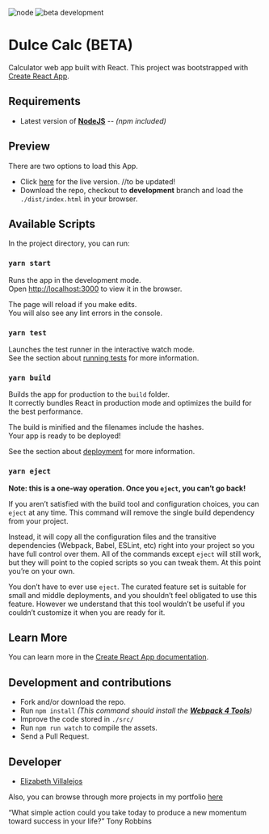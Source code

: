 ![node](https://img.shields.io/node/v/webpack?style=flat-square)
![beta development](https://img.shields.io/badge/beta-development-green?style=flat-square)

# Dulce Calc (BETA)

Calculator web app built with React. This project was bootstrapped with [Create React App](https://github.com/facebook/create-react-app).

## Requirements

- Latest version of **[NodeJS](https://nodejs.org/en/)** _-- (npm included)_

## Preview

There are two options to load this App.

- Click [here](#) for the live version. //to be updated!
- Download the repo, checkout to **development** branch and load the `./dist/index.html` in your browser.

## Available Scripts

In the project directory, you can run:

### `yarn start`

Runs the app in the development mode.<br />
Open [http://localhost:3000](http://localhost:3000) to view it in the browser.

The page will reload if you make edits.<br />
You will also see any lint errors in the console.

### `yarn test`

Launches the test runner in the interactive watch mode.<br />
See the section about [running tests](https://facebook.github.io/create-react-app/docs/running-tests) for more information.

### `yarn build`

Builds the app for production to the `build` folder.<br />
It correctly bundles React in production mode and optimizes the build for the best performance.

The build is minified and the filenames include the hashes.<br />
Your app is ready to be deployed!

See the section about [deployment](https://facebook.github.io/create-react-app/docs/deployment) for more information.

### `yarn eject`

**Note: this is a one-way operation. Once you `eject`, you can’t go back!**

If you aren’t satisfied with the build tool and configuration choices, you can `eject` at any time. This command will remove the single build dependency from your project.

Instead, it will copy all the configuration files and the transitive dependencies (Webpack, Babel, ESLint, etc) right into your project so you have full control over them. All of the commands except `eject` will still work, but they will point to the copied scripts so you can tweak them. At this point you’re on your own.

You don’t have to ever use `eject`. The curated feature set is suitable for small and middle deployments, and you shouldn’t feel obligated to use this feature. However we understand that this tool wouldn’t be useful if you couldn’t customize it when you are ready for it.

## Learn More

You can learn more in the [Create React App documentation](https://facebook.github.io/create-react-app/docs/getting-started).

## Development and contributions

- Fork and/or download the repo.
- Run `npm install` _(This command should install the **[Webpack 4 Tools](https://webpack.js.org/guides/getting-started/)**)_
- Improve the code stored in `./src/`
- Run `npm run watch` to compile the assets.
- Send a Pull Request.

## Developer

- [Elizabeth Villalejos](https://dev.to/misselliev)

Also, you can browse through more projects in my portfolio [here](https://misselliev-portfolio.herokuapp.com/)

“What simple action could you take today to produce a new momentum toward success in your life?” Tony Robbins

<!-- Please don't remove this: Grab your social icons from https://github.com/carlsednaoui/gitsocial -->
